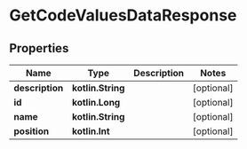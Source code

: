 
# GetCodeValuesDataResponse

## Properties
| Name | Type | Description | Notes |
| ------------ | ------------- | ------------- | ------------- |
| **description** | **kotlin.String** |  |  [optional] |
| **id** | **kotlin.Long** |  |  [optional] |
| **name** | **kotlin.String** |  |  [optional] |
| **position** | **kotlin.Int** |  |  [optional] |



